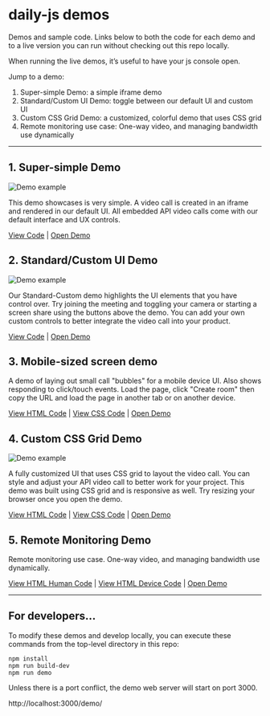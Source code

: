 # daily-js demos

Demos and sample code. Links below to both the code for each demo and to a live version you can run without checking out this repo locally.

When running the live demos, it’s useful to have your js console open.

Jump to a demo:

1. Super-simple Demo: a simple iframe demo
2. Standard/Custom UI Demo: toggle between our default UI and custom UI
3. Custom CSS Grid Demo: a customized, colorful demo that uses CSS grid
4. Remote monitoring use case: One-way video, and managing bandwidth use dynamically

---

## 1. Super-simple Demo

![Demo example](https://raw.githubusercontent.com/daily-co/daily-js/demo-readme-images/demo/image-demo-simple.png)

This demo showcases is very simple. A video call is created in an iframe and rendered in our default UI. All embedded API video calls come with our default interface and UX controls.

[View Code](https://github.com/daily-co/daily-js/blob/master/demo/simple.html) | [Open Demo](https://daily-co.github.io/daily-js/demo/simple.html)

## 2. Standard/Custom UI Demo

![Demo example](https://raw.githubusercontent.com/daily-co/daily-js/demo-readme-images/demo/image-demo-basics.png)

Our Standard-Custom demo highlights the UI elements that you have control over. Try joining the meeting and toggling your camera or starting a screen share using the buttons above the demo. You can add your own custom controls to better integrate the video call into your product.

[View Code](https://github.com/daily-co/daily-js/blob/master/demo/basics.html) | [Open Demo](https://daily-co.github.io/daily-js/demo/basics.html)

## 3. Mobile-sized screen demo

A demo of laying out small call "bubbles" for a mobile device UI. Also
shows responding to click/touch events. Load the page, click "Create
room" then copy the URL and load the page in another tab or on another
device.

[View HTML Code](https://github.com/daily-co/daily-js/blob/master/demo/mobile-touches.html) | [View CSS Code](https://github.com/daily-co/daily-js/blob/master/demo/mobile-touches.css) | [Open Demo](https://daily-co.github.io/daily-js/demo/mobile-touches.html)

## 4. Custom CSS Grid Demo

![Demo example](https://raw.githubusercontent.com/daily-co/daily-js/demo-readme-images/demo/image-demo-css-grid.png)

A fully customized UI that uses CSS grid to layout the video call. You can style and adjust your API video call to better work for your project. This demo was built using CSS grid and is responsive as well. Try resizing your browser once you open the demo.

[View HTML Code](https://github.com/daily-co/daily-js/blob/master/demo/demo-css-grid.html) | [View CSS Code](https://github.com/daily-co/daily-js/blob/master/demo/demo-css-grid.css) | [Open Demo](https://daily-co.github.io/daily-js/demo/demo-css-grid.html)

## 5. Remote Monitoring Demo

Remote monitoring use case. One-way video, and managing bandwidth use dynamically.

[View HTML Human Code](https://github.com/daily-co/daily-js/blob/master/demo/remote-monitoring-human.html) | [View HTML Device Code](https://github.com/daily-co/daily-js/blob/master/demo/remote-monitoring-device.html) | [Open Demo](https://daily-co.github.io/daily-js/demo/remote-monitoring-human.html)

---

## For developers...

To modify these demos and develop locally, you can execute these
commands from the top-level directory in this repo:

```
npm install
npm run build-dev
npm run demo
```

Unless there is a port conflict, the demo web server will start on port 3000.

http://localhost:3000/demo/
